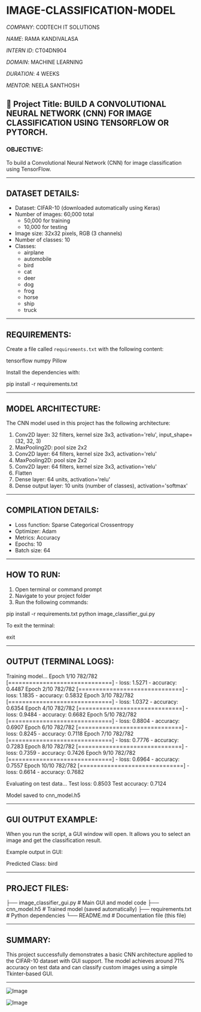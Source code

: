 # IMAGE-CLASSIFICATION-MODEL

*COMPANY*: CODTECH IT SOLUTIONS

*NAME*: RAMA KANDIVALASA 

*INTERN ID*: CT04DN904

*DOMAIN*: MACHINE LEARNING 

*DURATION*: 4 WEEKS

*MENTOR*: NEELA SANTHOSH

## 📌 Project Title: BUILD A CONVOLUTIONAL NEURAL NETWORK (CNN) FOR IMAGE CLASSIFICATION USING TENSORFLOW OR PYTORCH.

### OBJECTIVE:
To build a Convolutional Neural Network (CNN) for image classification using TensorFlow.

---

## DATASET DETAILS:

- Dataset: CIFAR-10 (downloaded automatically using Keras)
- Number of images: 60,000 total
  - 50,000 for training
  - 10,000 for testing
- Image size: 32x32 pixels, RGB (3 channels)
- Number of classes: 10
- Classes:
  - airplane
  - automobile
  - bird
  - cat
  - deer
  - dog
  - frog
  - horse
  - ship
  - truck

---

## REQUIREMENTS:

Create a file called `requirements.txt` with the following content:

tensorflow
numpy
Pillow

Install the dependencies with:

pip install -r requirements.txt

---

## MODEL ARCHITECTURE:

The CNN model used in this project has the following architecture:

1. Conv2D layer: 32 filters, kernel size 3x3, activation='relu', input_shape=(32, 32, 3)  
2. MaxPooling2D: pool size 2x2  
3. Conv2D layer: 64 filters, kernel size 3x3, activation='relu'  
4. MaxPooling2D: pool size 2x2  
5. Conv2D layer: 64 filters, kernel size 3x3, activation='relu'  
6. Flatten  
7. Dense layer: 64 units, activation='relu'  
8. Dense output layer: 10 units (number of classes), activation='softmax'

---

## COMPILATION DETAILS:

- Loss function: Sparse Categorical Crossentropy  
- Optimizer: Adam  
- Metrics: Accuracy  
- Epochs: 10  
- Batch size: 64  

---

## HOW TO RUN:

1. Open terminal or command prompt  
2. Navigate to your project folder  
3. Run the following commands:

pip install -r requirements.txt
python image_classifier_gui.py

To exit the terminal:

exit

---

## OUTPUT (TERMINAL LOGS):

Training model...
Epoch 1/10
782/782 [==============================] - loss: 1.5271 - accuracy: 0.4487
Epoch 2/10
782/782 [==============================] - loss: 1.1835 - accuracy: 0.5832
Epoch 3/10
782/782 [==============================] - loss: 1.0372 - accuracy: 0.6354
Epoch 4/10
782/782 [==============================] - loss: 0.9484 - accuracy: 0.6682
Epoch 5/10
782/782 [==============================] - loss: 0.8804 - accuracy: 0.6907
Epoch 6/10
782/782 [==============================] - loss: 0.8245 - accuracy: 0.7118
Epoch 7/10
782/782 [==============================] - loss: 0.7776 - accuracy: 0.7283
Epoch 8/10
782/782 [==============================] - loss: 0.7359 - accuracy: 0.7426
Epoch 9/10
782/782 [==============================] - loss: 0.6964 - accuracy: 0.7557
Epoch 10/10
782/782 [==============================] - loss: 0.6614 - accuracy: 0.7682

Evaluating on test data...
Test loss: 0.8503
Test accuracy: 0.7124

Model saved to cnn_model.h5

---

## GUI OUTPUT EXAMPLE:

When you run the script, a GUI window will open. It allows you to select an image and get the classification result.

Example output in GUI:

Predicted Class: bird


---

## PROJECT FILES:

├── image_classifier_gui.py # Main GUI and model code
├── cnn_model.h5 # Trained model (saved automatically)
├── requirements.txt # Python dependencies
└── README.md # Documentation file (this file)


---

## SUMMARY:

This project successfully demonstrates a basic CNN architecture applied to the CIFAR-10 dataset with GUI support. The model achieves around 71% accuracy on test data and can classify custom images using a simple Tkinter-based GUI.

---
![Image](https://github.com/user-attachments/assets/d34b27aa-e567-4a19-a71e-e439085c4f8c)

![Image](https://github.com/user-attachments/assets/db8d8900-c5a9-499f-9bad-d7684b5c97a6)
